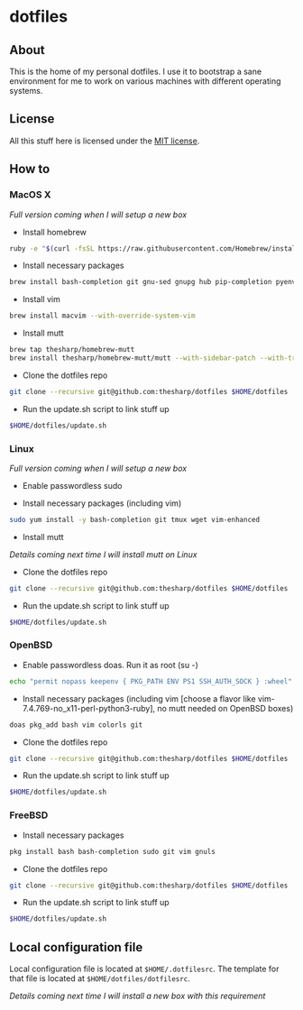 # dotfiles

## About

This is the home of my personal dotfiles. I use it to bootstrap a sane environment for me to work on various machines with different operating systems.

## License

All this stuff here is licensed under the [MIT license](LICENSE).

## How to

### MacOS X

*Full version coming when I will setup a new box*

* Install homebrew

```bash
ruby -e "$(curl -fsSL https://raw.githubusercontent.com/Homebrew/install/master/install)"
```

* Install necessary packages

```bash
brew install bash-completion git gnu-sed gnupg hub pip-completion pyenv pyenv-virtualenvwrapper reattach-to-user-namespace tmux wget
```

* Install vim

```bash
brew install macvim --with-override-system-vim
```

* Install mutt

```bash
brew tap thesharp/homebrew-mutt
brew install thesharp/homebrew-mutt/mutt --with-sidebar-patch --with-trash-patch
```

* Clone the dotfiles repo

```bash
git clone --recursive git@github.com:thesharp/dotfiles $HOME/dotfiles
```

* Run the update.sh script to link stuff up

```bash
$HOME/dotfiles/update.sh
```

### Linux

*Full version coming when I will setup a new box*

* Enable passwordless sudo

* Install necessary packages (including vim)

```bash
sudo yum install -y bash-completion git tmux wget vim-enhanced
```

* Install mutt

*Details coming next time I will install mutt on Linux*

* Clone the dotfiles repo

```bash
git clone --recursive git@github.com:thesharp/dotfiles $HOME/dotfiles
```

* Run the update.sh script to link stuff up

```bash
$HOME/dotfiles/update.sh
```

### OpenBSD

* Enable passwordless doas. Run it as root (su -)

```bash
echo "permit nopass keepenv { PKG_PATH ENV PS1 SSH_AUTH_SOCK } :wheel" >> /etc/doas.conf
```

* Install necessary packages (including vim [choose a flavor like vim-7.4.769-no_x11-perl-python3-ruby], no mutt needed on OpenBSD boxes)

```bash
doas pkg_add bash vim colorls git
```

* Clone the dotfiles repo

```bash
git clone --recursive git@github.com:thesharp/dotfiles $HOME/dotfiles
```

* Run the update.sh script to link stuff up

```bash
$HOME/dotfiles/update.sh
```

### FreeBSD

* Install necessary packages

```bash
pkg install bash bash-completion sudo git vim gnuls
```

* Clone the dotfiles repo

```bash
git clone --recursive git@github.com:thesharp/dotfiles $HOME/dotfiles
```

* Run the update.sh script to link stuff up

```bash
$HOME/dotfiles/update.sh
```

## Local configuration file

Local configuration file is located at `$HOME/.dotfilesrc`. The template for that file is located at `$HOME/dotfiles/dotfilesrc`.

*Details coming next time I will install a new box with this requirement*
